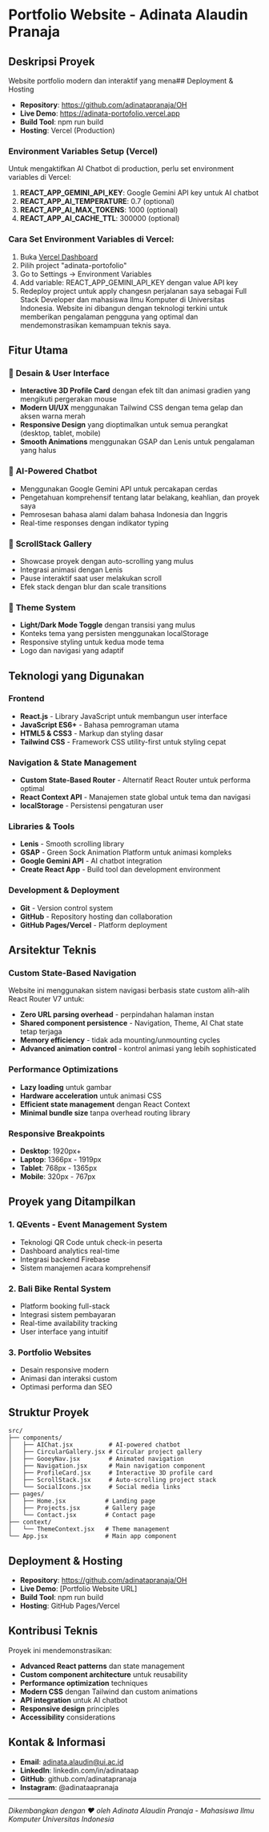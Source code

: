 # Portfolio Website - Adinata Alaudin Pranaja

## Deskripsi Proyek

Website portfolio modern dan interaktif yang mena## Deployment & Hosting

- **Repository**: https://github.com/adinatapranaja/OH
- **Live Demo**: https://adinata-portofolio.vercel.app
- **Build Tool**: npm run build
- **Hosting**: Vercel (Production)

### **Environment Variables Setup (Vercel)**
Untuk mengaktifkan AI Chatbot di production, perlu set environment variables di Vercel:

1. **REACT_APP_GEMINI_API_KEY**: Google Gemini API key untuk AI chatbot
2. **REACT_APP_AI_TEMPERATURE**: 0.7 (optional)
3. **REACT_APP_AI_MAX_TOKENS**: 1000 (optional)
4. **REACT_APP_AI_CACHE_TTL**: 300000 (optional)

### **Cara Set Environment Variables di Vercel:**
1. Buka [Vercel Dashboard](https://vercel.com/dashboard)
2. Pilih project "adinata-portofolio"
3. Go to Settings → Environment Variables
4. Add variable: REACT_APP_GEMINI_API_KEY dengan value API key
5. Redeploy project untuk apply changesn perjalanan saya sebagai Full Stack Developer dan mahasiswa Ilmu Komputer di Universitas Indonesia. Website ini dibangun dengan teknologi terkini untuk memberikan pengalaman pengguna yang optimal dan mendemonstrasikan kemampuan teknis saya.

## Fitur Utama

### 🎨 **Desain & User Interface**
- **Interactive 3D Profile Card** dengan efek tilt dan animasi gradien yang mengikuti pergerakan mouse
- **Modern UI/UX** menggunakan Tailwind CSS dengan tema gelap dan aksen warna merah
- **Responsive Design** yang dioptimalkan untuk semua perangkat (desktop, tablet, mobile)
- **Smooth Animations** menggunakan GSAP dan Lenis untuk pengalaman yang halus

### 🤖 **AI-Powered Chatbot**
- Menggunakan Google Gemini API untuk percakapan cerdas
- Pengetahuan komprehensif tentang latar belakang, keahlian, dan proyek saya
- Pemrosesan bahasa alami dalam bahasa Indonesia dan Inggris
- Real-time responses dengan indikator typing

### 📱 **ScrollStack Gallery**
- Showcase proyek dengan auto-scrolling yang mulus
- Integrasi animasi dengan Lenis
- Pause interaktif saat user melakukan scroll
- Efek stack dengan blur dan scale transitions

### 🌙 **Theme System**
- **Light/Dark Mode Toggle** dengan transisi yang mulus
- Konteks tema yang persisten menggunakan localStorage
- Responsive styling untuk kedua mode tema
- Logo dan navigasi yang adaptif

## Teknologi yang Digunakan

### **Frontend**
- **React.js** - Library JavaScript untuk membangun user interface
- **JavaScript ES6+** - Bahasa pemrograman utama
- **HTML5 & CSS3** - Markup dan styling dasar
- **Tailwind CSS** - Framework CSS utility-first untuk styling cepat

### **Navigation & State Management**
- **Custom State-Based Router** - Alternatif React Router untuk performa optimal
- **React Context API** - Manajemen state global untuk tema dan navigasi
- **localStorage** - Persistensi pengaturan user

### **Libraries & Tools**
- **Lenis** - Smooth scrolling library
- **GSAP** - Green Sock Animation Platform untuk animasi kompleks
- **Google Gemini API** - AI chatbot integration
- **Create React App** - Build tool dan development environment

### **Development & Deployment**
- **Git** - Version control system
- **GitHub** - Repository hosting dan collaboration
- **GitHub Pages/Vercel** - Platform deployment

## Arsitektur Teknis

### **Custom State-Based Navigation**
Website ini menggunakan sistem navigasi berbasis state custom alih-alih React Router V7 untuk:
- **Zero URL parsing overhead** - perpindahan halaman instan
- **Shared component persistence** - Navigation, Theme, AI Chat state tetap terjaga
- **Memory efficiency** - tidak ada mounting/unmounting cycles
- **Advanced animation control** - kontrol animasi yang lebih sophisticated

### **Performance Optimizations**
- **Lazy loading** untuk gambar
- **Hardware acceleration** untuk animasi CSS
- **Efficient state management** dengan React Context
- **Minimal bundle size** tanpa overhead routing library

### **Responsive Breakpoints**
- **Desktop**: 1920px+
- **Laptop**: 1366px - 1919px
- **Tablet**: 768px - 1365px
- **Mobile**: 320px - 767px

## Proyek yang Ditampilkan

### 1. **QEvents - Event Management System**
- Teknologi QR Code untuk check-in peserta
- Dashboard analytics real-time
- Integrasi backend Firebase
- Sistem manajemen acara komprehensif

### 2. **Bali Bike Rental System**
- Platform booking full-stack
- Integrasi sistem pembayaran
- Real-time availability tracking
- User interface yang intuitif

### 3. **Portfolio Websites**
- Desain responsive modern
- Animasi dan interaksi custom
- Optimasi performa dan SEO

## Struktur Proyek

```
src/
├── components/
│   ├── AIChat.jsx          # AI-powered chatbot
│   ├── CircularGallery.jsx # Circular project gallery
│   ├── GooeyNav.jsx        # Animated navigation
│   ├── Navigation.jsx      # Main navigation component
│   ├── ProfileCard.jsx     # Interactive 3D profile card
│   ├── ScrollStack.jsx     # Auto-scrolling project stack
│   └── SocialIcons.jsx     # Social media links
├── pages/
│   ├── Home.jsx           # Landing page
│   ├── Projects.jsx       # Gallery page
│   └── Contact.jsx        # Contact page
├── context/
│   └── ThemeContext.jsx   # Theme management
└── App.jsx                # Main app component
```

## Deployment & Hosting

- **Repository**: https://github.com/adinatapranaja/OH
- **Live Demo**: [Portfolio Website URL]
- **Build Tool**: npm run build
- **Hosting**: GitHub Pages/Vercel

## Kontribusi Teknis

Proyek ini mendemonstrasikan:
- **Advanced React patterns** dan state management
- **Custom component architecture** untuk reusability
- **Performance optimization** techniques
- **Modern CSS** dengan Tailwind dan custom animations
- **API integration** untuk AI chatbot
- **Responsive design** principles
- **Accessibility** considerations

## Kontak & Informasi

- **Email**: adinata.alaudin@ui.ac.id
- **LinkedIn**: linkedin.com/in/adinataap
- **GitHub**: github.com/adinatapranaja
- **Instagram**: @adinataapranaja

---

*Dikembangkan dengan ❤️ oleh Adinata Alaudin Pranaja - Mahasiswa Ilmu Komputer Universitas Indonesia*
